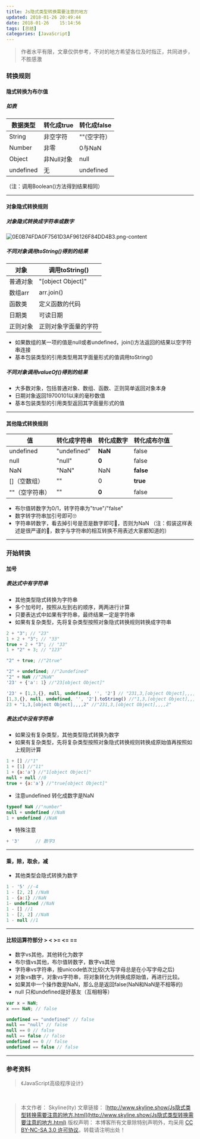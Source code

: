 ```yaml
---
title: Js隐式类型转换需要注意的地方
updated: 2018-01-26	20:49:44
date: 2018-01-26	15:14:56
tags: [总结]
categories: [JavaScript]
---
```

>作者水平有限，文章仅供参考，不对的地方希望各位及时指正，共同进步，不胜感激

### 转换规则
#### 隐式转换为布尔值
##### 如表

数据类型    |转化成true         |转化成false
---------   |-------------------|----------------
String	     |非空字符           |""(空字符）
Number	     |非零               |0与NaN
Object      |非Null对象	    |null	       
undefined   |无                 |undefined

（注：调用Boolean()方法得到结果相同）
***
#### 对象隐式转换规则
<!--more-->
##### 对象隐式转换成字符串或数字

![0E0B74FDA0F7561D3AF96126F84DD4B3.png-content](http://ovhnd57o6.bkt.clouddn.com/0E0B74FDA0F7561D3AF96126F84DD4B3.png-content)

##### 不同对象调用toString()得到的结果

对象     |调用toString()
---------|---------------------
普通对象 | "[object Object]"
数组arr  | arr.join()
函数类   | 定义函数的代码
日期类   | 可读日期
正则对象 | 正则对象字面量的字符

* 如果数组的某一项的值是null或者undefined，join()方法返回的结果以空字符串连接
* 基本包装类型的引用类型用其字面量形式的值调用toString()

##### 不同对象调用valueOf()得到的结果

* 大多数对象，包括普通对象、数组、函数、正则简单返回对象本身
* 日期对象返回19700101以来的毫秒数值
* 基本包装类型的引用类型返回其字面量形式的值

****

#### 其他隐式转换规则

值             | 转化成字符串 | 转化成数字 | 转化成布尔值
---------------|-------------|----------------------|-------------
undefined      | "undefined"   | **NaN**              | false
null           | "null"     | **0**                | false
NaN            | "NaN"    | NaN                  | **false**
[]（空数组）   | ""           | 0                    | **true**
""（空字符串） | ""          | **0**                | false

* 布尔值转数字为0/1，转字符串为"true"/"false"
* 数字转字符串加引号即可🙄
* 字符串转数字，看去掉引号是否是数字即可🤣，否则为NaN
（注：假装这样表述是很严谨的🤣，数字与字符串的相互转换不用表述大家都知道的）

*****

### 开始转换

#### 加号

##### 表达式中有字符串
* 其他类型隐式转换为字符串
* 多个加号时，按照从左到右的顺序，两两进行计算
* 只要表达式中如果有字符串，最终结果一定是字符串
* 如果有复杂类型，先将复杂类型按照对象隐式转换规则转换成字符串

```js
2 + "3"; // "23"
1 + 2 + "3"; // "33"
true + 2 + "3"; // "33"
1 + "2" + 3; // "123"

"2" + true; //"2true"

"2" + undefined; //"2undefined"
"2" + NaN //"2NaN"
'23' + {'a': 1} //"23[object Object]"

'23' + [1,3,{}, null, undefined, '', '2'] // "231,3,[object Object],,,,2"
[1,3,{}, null, undefined, '', '2'].toString() //"1,3,[object Object],,,,2"
23 + "1,3,[object Object],,,,2" //"231,3,[object Object],,,,2"
```

##### 表达式中没有字符串
* 如果没有复杂类型，其他类型隐式转换为数字
* 如果有复杂类型，先将复杂类型按照对象隐式转换规则转换成原始值再按照如上规则计算

```js
1 + [] //"1"
1 + [1] //"11"
1 + {a:'a'} //"1[object Object]"
null + null //0
true + {a:'a'} //"true[object Object]"
```

* 注意undefined 转化成数字是NaN

```js
typeof NaN //"number"
null + undefined //NaN
1 + undefined //NaN
```

* 特殊注意

```js
+ '3'      // 数字3
```

*****
#### 乘，除，取余，减

* 其他类型会隐式转换为数字

```js
1 - '5' //-4
1 - [2, 2] //NaN
1 - {a:1} //NaN
1- undefined //NaN
1 - [] //1
1 - [2, 2] //NaN
1 - null //1
```

*****
#### 比较运算符部分 > < >= <= ==
* 数字vs其他，其他转化为数字
* 布尔值vs其他，布尔值转数字，数字vs其他
* 字符串vs字符串，按unicode依次比较(大写字母总是在小写字母之后)
* 对象vs数字，对象vs字符串，将对象转化为转换成原始值，再进行比较。
* 如果其中一个操作数是NaN，那么总是返回false(NaN和NaN是不相等的)
* null 只和undefined是好基友（互相相等）

```js
var x = NaN;
x === NaN; // false

undefined == "undefined" // false
null == "null" // false
null == 0 // false
null == false // false
undefined == 0 // false
undefined == false // false
```

*****

### 参考资料
>《JavaScript高级程序设计》

&nbsp;

> 本文作者： Skyline(lty)
文章链接： [http://www.skyline.show/Js隐式类型转换需要注意的地方.html](http://www.skyline.show/Js隐式类型转换需要注意的地方.html)
版权声明： 本博客所有文章除特别声明外，均采用 [CC BY-NC-SA 3.0 许可协议](https://creativecommons.org/licenses/by-nc-sa/3.0/)。转载请注明出处！
